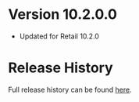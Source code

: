 # Version 10.2.0.0

* Updated for Retail 10.2.0

# Release History

Full release history can be found [here](https://github.com/kstange/MasqueBlizzInv/wiki/Release-Notes).

